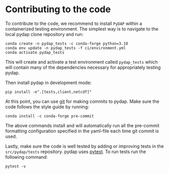 # Contributing to the code

To contribute to the code, we recommend to install `PyDAP` within a containerized testing environment. The simplest way is to navigate to the local pydap clone repository and run:

```shell
conda create -n pydap_tests -c conda-forge python=3.10
conda env update -n pydap_tests -f ci/environment.yml
conda activate pydap_tests
```

This will create and activate a test environment called `pydap_tests` which will contain many of the dependencies necessary for appropriately testing pydap.

Then install pydap in development mode:

```shell
pip install -e".[tests,client,netcdf]"
```


At this point, you can use [git](git.md) for making commits to pydap. Make sure the code follows the style guide by running:

```shell
conda install -c conda-forge pre-commit
```

The above commands install and will automatically run all the pre-commit formatting configuration specified in the yaml-file each time git commit is used.

Lastly, make sure the code is well tested by adding or improving tests in the `src/pydap/tests` repository. pydap uses [pytest](https://docs.pytest.org/en/stable/). To run tests run the following command:

```shell
pytest -v
```
